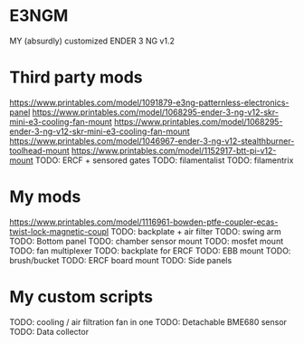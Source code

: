 # E3NGM
MY (absurdly) customized ENDER 3 NG v1.2

# Third party mods
https://www.printables.com/model/1091879-e3ng-patternless-electronics-panel
https://www.printables.com/model/1068295-ender-3-ng-v12-skr-mini-e3-cooling-fan-mount
https://www.printables.com/model/1068295-ender-3-ng-v12-skr-mini-e3-cooling-fan-mount
https://www.printables.com/model/1046967-ender-3-ng-v12-stealthburner-toolhead-mount
https://www.printables.com/model/1152917-btt-pi-v12-mount
TODO: ERCF + sensored gates
TODO: filamentalist
TODO: filamentrix

# My mods
https://www.printables.com/model/1116961-bowden-ptfe-coupler-ecas-twist-lock-magnetic-coupl
TODO: backplate + air filter
TODO: swing arm
TODO: Bottom panel
TODO: chamber sensor mount
TODO: mosfet mount
TODO: fan multiplexer
TODO: backplate for ERCF
TODO: EBB mount
TODO: brush/bucket
TODO: ERCF board mount
TODO: Side panels

# My custom scripts
TODO: cooling / air filtration fan in one
TODO: Detachable BME680 sensor
TODO: Data collector
